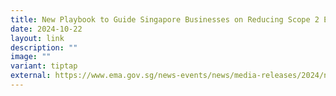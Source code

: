 ```yaml
---
title: New Playbook to Guide Singapore Businesses on Reducing Scope 2 Emissions
date: 2024-10-22
layout: link
description: ""
image: ""
variant: tiptap
external: https://www.ema.gov.sg/news-events/news/media-releases/2024/new-playbook-to-guide-singapore-businesses-on-reducing-scope-two-emissions
---
```

